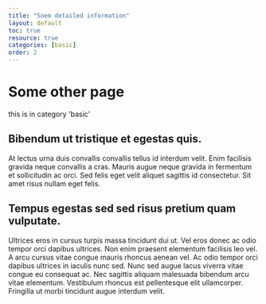 ```yaml
---
title: "Soem detailed information"
layout: default
toc: true
resource: true
categories: [basic]
order: 2
---
```

# Some other page
this is in category 'basic'

## Bibendum ut tristique et egestas quis. 
At lectus urna duis convallis convallis tellus id interdum velit. Enim facilisis gravida neque convallis a cras. 
Mauris augue neque gravida in fermentum et sollicitudin ac orci. Sed felis eget velit aliquet sagittis id consectetur. 
Sit amet risus nullam eget felis. 
## Tempus egestas sed sed risus pretium quam vulputate. 
Ultrices eros in cursus turpis massa tincidunt dui ut. Vel eros donec ac odio tempor orci dapibus ultrices. 
Non enim praesent elementum facilisis leo vel. A arcu cursus vitae congue mauris rhoncus aenean vel. 
Ac odio tempor orci dapibus ultrices in iaculis nunc sed. Nunc sed augue lacus viverra vitae congue eu consequat ac. 
Nec sagittis aliquam malesuada bibendum arcu vitae elementum. Vestibulum rhoncus est pellentesque elit ullamcorper. 
Fringilla ut morbi tincidunt augue interdum velit.
